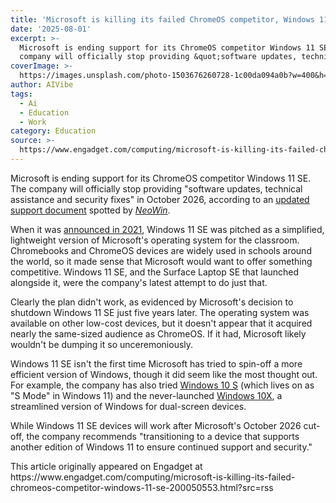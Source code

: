 ```yaml
---
title: 'Microsoft is killing its failed ChromeOS competitor, Windows 11 SE'
date: '2025-08-01'
excerpt: >-
  Microsoft is ending support for its ChromeOS competitor Windows 11 SE. The
  company will officially stop providing &quot;software updates, technical as...
coverImage: >-
  https://images.unsplash.com/photo-1503676260728-1c00da094a0b?w=400&h=200&fit=crop&auto=format
author: AIVibe
tags:
  - Ai
  - Education
  - Work
category: Education
source: >-
  https://www.engadget.com/computing/microsoft-is-killing-its-failed-chromeos-competitor-windows-11-se-200050553.html?src=rss
---
```

<p>Microsoft is ending support for its ChromeOS competitor Windows 11 SE. The company will officially stop providing &quot;software updates, technical assistance and security fixes&quot; in October 2026, according to an <a data-i13n="elm:context_link;elmt:doNotAffiliate;cpos:1;pos:1" class="no-affiliate-link" href="https://learn.microsoft.com/en-us/education/windows/windows-11-se-overview#cw">updated support document</a> spotted by <a data-i13n="elm:context_link;elmt:doNotAffiliate;cpos:2;pos:1" class="no-affiliate-link" href="https://www.neowin.net/news/microsoft-is-killing-a-special-windows-11-edition-for-low-cost-pcs/"><em>NeoWin</em></a>.&nbsp;</p>
<p>When it was <a data-i13n="elm:context_link;elmt:doNotAffiliate;cpos:3;pos:1" class="no-affiliate-link" href="https://www.engadget.com/microsoft-surface-laptop-se-windows-11-se-170034899.html">announced in 2021</a>, Windows 11 SE was pitched as a simplified, lightweight version of Microsoft&#39;s operating system for the classroom. Chromebooks and ChromeOS devices are widely used in schools around the world, so it made sense that Microsoft would want to offer something competitive. Windows 11 SE, and the Surface Laptop SE that launched alongside it, were the company&#39;s latest attempt to do just that.</p>
<span id="end-legacy-contents"></span><p>Clearly the plan didn&#39;t work, as evidenced by Microsoft&#39;s decision to shutdown Windows 11 SE just five years later. The operating system was available on other low-cost devices, but it doesn&#39;t appear that it acquired nearly the same-sized audience as ChromeOS. If it had, Microsoft likely wouldn&#39;t be dumping it so unceremoniously.</p>
<p>Windows 11 SE isn&#39;t the first time Microsoft has tried to spin-off a more efficient version of Windows, though it did seem like the most thought out. For example, the company has also tried <a data-i13n="elm:context_link;elmt:doNotAffiliate;cpos:4;pos:1" class="no-affiliate-link" href="https://www.engadget.com/2017-05-03-windows-10-s-store-bing-edge-default.html">Windows 10 S</a> (which lives on as &quot;S Mode&quot; in Windows 11) and the never-launched <a data-i13n="elm:context_link;elmt:doNotAffiliate;cpos:5;pos:1" class="no-affiliate-link" href="https://www.engadget.com/2019-10-02-microsoft-windows-10x-dual-screen-pcs-surface-ne0.html">Windows 10X</a>, a streamlined version of Windows for dual-screen devices.&nbsp;</p>
<p>While Windows 11 SE devices will work after Microsoft&#39;s October 2026 cut-off, the company recommends &quot;transitioning to a device that supports another edition of Windows 11 to ensure continued support and security.&quot;</p>This article originally appeared on Engadget at https://www.engadget.com/computing/microsoft-is-killing-its-failed-chromeos-competitor-windows-11-se-200050553.html?src=rss
